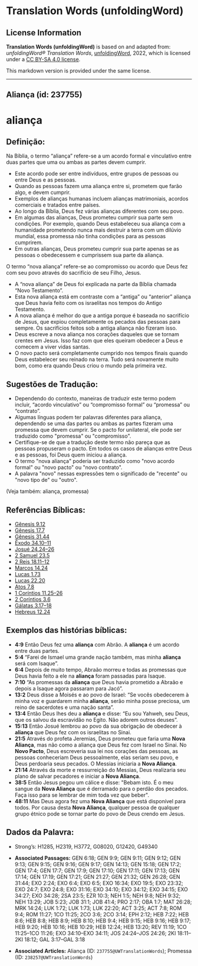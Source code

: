 # Translation Words (unfoldingWord)

## License Information

**Translation Words (unfoldingWord)** is based on and adapted from: _unfoldingWord® Translation Words_, [unfoldingWord](https://unfoldingword.org/utw), 2022, which is licensed under a [CC BY-SA 4.0 license](https://creativecommons.org/licenses/by-sa/4.0/legalcode.en).

This markdown version is provided under the same license.



--------------------------------

## Aliança (id: 237755)

aliança
=======

Definição:
----------

Na Bíblia, o termo “aliança” refere\-se a um acordo formal e vinculativo entre duas partes que uma ou ambas as partes devem cumprir.

* Este acordo pode ser entre indivíduos, entre grupos de pessoas ou entre Deus e as pessoas.
* Quando as pessoas fazem uma aliança entre si, prometem que farão algo, e devem cumprir.
* Exemplos de alianças humanas incluem alianças matrimoniais, acordos comerciais e tratados entre países.
* Ao longo da Bíblia, Deus fez várias alianças diferentes com seu povo.
* Em algumas das alianças, Deus prometeu cumprir sua parte sem condições. Por exemplo, quando Deus estabeleceu sua aliança com a humanidade prometendo nunca mais destruir a terra com um dilúvio mundial, essa promessa não tinha condições para as pessoas cumprirem.
* Em outras alianças, Deus prometeu cumprir sua parte apenas se as pessoas o obedecessem e cumprissem sua parte da aliança.

O termo “nova aliança” refere\-se ao compromisso ou acordo que Deus fez com seu povo através do sacrifício de seu Filho, Jesus.

* A “nova aliança” de Deus foi explicada na parte da Bíblia chamada “Novo Testamento”.
* Esta nova aliança está em contraste com a “antiga” ou “anterior” aliança que Deus havia feito com os israelitas nos tempos do Antigo Testamento.
* A nova aliança é melhor do que a antiga porque é baseada no sacrifício de Jesus, que expiou completamente os pecados das pessoas para sempre. Os sacrifícios feitos sob a antiga aliança não fizeram isso.
* Deus escreve a nova aliança nos corações daqueles que se tornam crentes em Jesus. Isso faz com que eles queiram obedecer a Deus e comecem a viver vidas santas.
* O novo pacto será completamente cumprido nos tempos finais quando Deus estabelecer seu reinado na terra. Tudo será novamente muito bom, como era quando Deus criou o mundo pela primeira vez.

Sugestões de Tradução:
----------------------

* Dependendo do contexto, maneiras de traduzir este termo podem incluir, “acordo vinculativo” ou “compromisso formal” ou “promessa” ou “contrato”.
* Algumas línguas podem ter palavras diferentes para aliança, dependendo se uma das partes ou ambas as partes fizeram uma promessa que devem cumprir. Se o pacto for unilateral, ele pode ser traduzido como "promessa" ou "compromisso".
* Certifique\-se de que a tradução deste termo não pareça que as pessoas propuseram o pacto. Em todos os casos de alianças entre Deus e as pessoas, foi Deus quem iniciou a aliança.
* O termo "nova aliança" poderia ser traduzido como "novo acordo formal" ou "novo pacto" ou "novo contrato".
* A palavra "novo" nessas expressões tem o significado de "recente" ou "novo tipo de" ou "outro".

(Veja também: aliança, promessa)

Referências Bíblicas:
---------------------

* [Gênesis 9\.12](https://ref.ly/Gen9:12)
* [Gênesis 17\.7](https://ref.ly/Gen17:7)
* [Gênesis 31\.44](https://ref.ly/Gen31:44)
* [Êxodo 34\.10–11](https://ref.ly/Exod34:10-Exod34:11)
* [Josué 24\.24–26](https://ref.ly/Josh24:24-Josh24:26)
* [2 Samuel 23\.5](https://ref.ly/2Sam23:5)
* [2 Reis 18\.11–12](https://ref.ly/2Kgs18:11-2Kgs18:12)
* [Marcos 14\.24](https://ref.ly/Mark14:24)
* [Lucas 1\.73](https://ref.ly/Luke1:73)
* [Lucas 22\.20](https://ref.ly/Luke22:20)
* [Atos 7\.8](https://ref.ly/Acts7:8)
* [1 Coríntios 11\.25–26](https://ref.ly/1Cor11:25-1Cor11:26)
* [2 Coríntios 3\.6](https://ref.ly/2Cor3:6)
* [Gálatas 3\.17–18](https://ref.ly/Gal3:17-Gal3:18)
* [Hebreus 12\.24](https://ref.ly/Heb12:24)

Exemplos das histórias bíblicas:
--------------------------------

* **4:9** Então Deus fez uma **aliança** com Abrão. A **aliança** é um acordo entre duas partes.
* **5:4** “Farei de Ismael uma grande nação também, mas minha **aliança** será com Isaque”.
* **6:4** Depois de muito tempo, Abraão morreu e todas as promessas que Deus havia feito a ele na **aliança** foram passadas para Isaque.
* **7:10** “As promessas da **aliança** que Deus havia prometido a Abraão e depois a Isaque agora passaram para Jacó”.
* **13:2** Deus disse a Moisés e ao povo de Israel: “Se vocês obedecerem à minha voz e guardarem minha **aliança**, serão minha posse preciosa, um reino de sacerdotes e uma nação santa”.
* **13:4** Então Deus lhes deu a **aliança** e disse: “Eu sou Yahweh, seu Deus, que os salvou da escravidão no Egito. Não adorem outros deuses”.
* **15:13** Então Josué lembrou ao povo da sua obrigação de obedecer à **aliança** que Deus fez com os israelitas no Sinai.
* **21:5** Através do profeta Jeremias, Deus prometeu que faria uma **Nova Aliança**, mas não como a aliança que Deus fez com Israel no Sinai. No **Novo Pacto**, Deus escreveria sua lei nos corações das pessoas, as pessoas conheceriam Deus pessoalmente, elas seriam seu povo, e Deus perdoaria seus pecados. O Messias iniciaria a **Nova Aliança**.
* **21:14** Através da morte e ressurreição do Messias, Deus realizaria seu plano de salvar pecadores e iniciar a **Nova Aliança**.
* **38:5** Então Jesus pegou um cálice e disse: "Bebam isto. É o meu sangue da **Nova Aliança** que é derramado para o perdão dos pecados. Faça isso para se lembrar de mim toda vez que beber".
* **48:11** Mas Deus agora fez uma **Nova Aliança** que está disponível para todos. Por causa desta **Nova Aliança**, qualquer pessoa de qualquer grupo étnico pode se tornar parte do povo de Deus crendo em Jesus.

Dados da Palavra:
-----------------

* Strong’s: H1285, H2319, H3772, G08020, G12420, G49340

* **Associated Passages:** GEN 6:18; GEN 9:9; GEN 9:11; GEN 9:12; GEN 9:13; GEN 9:15; GEN 9:16; GEN 9:17; GEN 14:13; GEN 15:18; GEN 17:2; GEN 17:4; GEN 17:7; GEN 17:9; GEN 17:10; GEN 17:11; GEN 17:13; GEN 17:14; GEN 17:19; GEN 17:21; GEN 21:27; GEN 21:32; GEN 26:28; GEN 31:44; EXO 2:24; EXO 6:4; EXO 6:5; EXO 16:34; EXO 19:5; EXO 23:32; EXO 24:7; EXO 24:8; EXO 31:16; EXO 34:10; EXO 34:12; EXO 34:15; EXO 34:27; EXO 34:28; 2SA 23:5; EZR 10:3; NEH 1:5; NEH 9:8; NEH 9:32; NEH 13:29; JOB 5:23; JOB 31:1; JOB 41:4; PRO 2:17; OBA 1:7; MAT 26:28; MRK 14:24; LUK 1:72; LUK 1:73; LUK 22:20; ACT 3:25; ACT 7:8; ROM 9:4; ROM 11:27; 1CO 11:25; 2CO 3:6; 2CO 3:14; EPH 2:12; HEB 7:22; HEB 8:6; HEB 8:8; HEB 8:9; HEB 8:10; HEB 9:4; HEB 9:15; HEB 9:16; HEB 9:17; HEB 9:20; HEB 10:16; HEB 10:29; HEB 12:24; HEB 13:20; REV 11:19; 1CO 11:25–1CO 11:26; EXO 34:10–EXO 34:11; JOS 24:24–JOS 24:26; 2KI 18:11–2KI 18:12; GAL 3:17–GAL 3:18
* **Associated Articles:** Aliança (ID: `237755@UWTranslationWords`); Promessa (ID: `238257@UWTranslationWords`)

